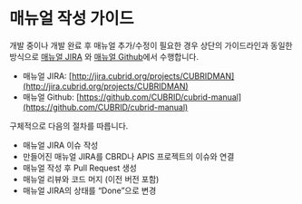 # 매뉴얼 작성 가이드

개발 중이나 개발 완료 후 매뉴얼 추가/수정이 필요한 경우 상단의 가이드라인과 동일한 방식으로 [매뉴얼 JIRA](http://jira.cubrid.org/projects/CUBRIDMAN) 와 [매뉴얼 Github](https://github.com/CUBRID/cubrid-manual)에서 수행합니다.

* 매뉴얼 JIRA: [http://jira.cubrid.org/projects/CUBRIDMAN](http://jira.cubrid.org/projects/CUBRIDMAN)
* 매뉴얼 Github: [https://github.com/CUBRID/cubrid-manual](https://github.com/CUBRID/cubrid-manual)

구체적으로 다음의 절차를 따릅니다.

* 매뉴얼 JIRA 이슈 작성
* 만들어진 매뉴얼 JIRA를 CBRD나 APIS 프로젝트의 이슈와 연결
* 매뉴얼 작성 후 Pull Request 생성
* 매뉴얼 리뷰와 코드 머지 \(이전 버전 포함\)
* 매뉴얼 JIRA의 상태를 “Done”으로 변경

